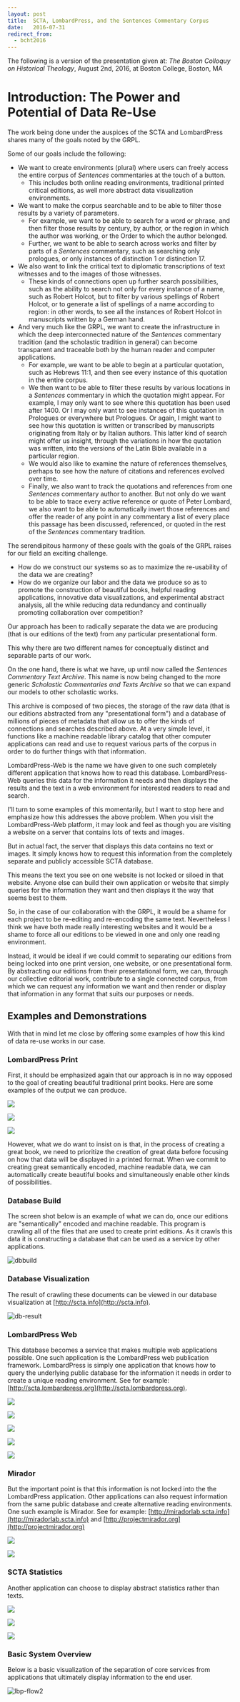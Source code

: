 ```yaml
---
layout: post
title:  SCTA, LombardPress, and the Sentences Commentary Corpus
date:   2016-07-31
redirect_from:
  - bcht2016
---
```


The following is a version of the presentation given at: *The Boston Colloquy on Historical Theology*, August 2nd, 2016, at Boston College, Boston, MA

# Introduction: The Power and Potential of Data Re-Use

The work being done under the auspices of the SCTA and LombardPress shares many of the goals noted by the GRPL. 

Some of our goals include the following:

* We want to create environments (plural) where users can freely access the entire corpus of *Sentences* commentaries at the touch of a button.
    - This includes both online reading environments, traditional printed critical editions, as well more abstract data visualization environments.
* We want to make the corpus searchable and to be able to filter those results by a variety of parameters.
    - For example, we want to be able to search for a word or phrase, and then filter those results by century, by author, or the region in which the author was working, or the Order to which the author belonged. 
    - Further, we want to be able to search across works and filter by parts of a *Sentences* commentary, such as searching only prologues, or only instances of distinction 1 or distinction 17.
* We also want to link the critical text to diplomatic transcriptions of text witnesses and to the images of those witnesses.
    - These kinds of connections open up further search possibilities, such as the ability to search not only for every instance of a name, such as Robert Holcot, but to filter by various spellings of Robert Holcot, or to generate a list of spellings of a name according to region: in other words, to see all the instances of Robert Holcot in manuscripts written by a German hand.
* And very much like the GRPL, we want to create the infrastructure in which the deep interconnected nature of the *Sentences* commentary tradition (and the scholastic tradition in general) can become transparent and traceable both by the human reader and computer applications.
    - For example, we want to be able to begin at a particular quotation, such as Hebrews 11:1, and then see every instance of this quotation in the entire corpus. 
    - We then want to be able to filter these results by various locations in a *Sentences* commentary in which the quotation might appear. For example, I may only want to see where this quotation has been used after 1400. Or I may only want to see instances of this quotation in Prologues or everywhere but Prologues. Or again, I might want to see how this quotation is written or transcribed by manuscripts originating from Italy or by Italian authors. This latter kind of search might offer us insight, through the variations in how the quotation was written, into the versions of the Latin Bible available in a particular region. 
    - We would also like to examine the nature of references themselves, perhaps to see how the nature of citations and references evolved over time.
    - Finally, we also want to track the quotations and references from one *Sentences* commentary author to another. But not only do we want to be able to trace every active reference or quote of Peter Lombard, we also want to be able to automatically invert those references and offer the reader of any point in any commentary a list of every place this passage has been discussed, referenced, or quoted in the rest of the *Sentences* commentary tradition.

The serendipitous harmony of these goals with the goals of the GRPL raises for our field an exciting challenge. 

* How do we construct our systems so as to maximize the re-usability of the data we are creating? 
* How do we organize our labor and the data we produce so as to promote the construction of beautiful books, helpful reading applications, innovative data visualizations, and experimental abstract analysis, all the while reducing data redundancy and continually promoting collaboration over competition? 

Our approach has been to radically separate the data we are producing (that is our editions of the text) from any particular presentational form.

This why there are two different names for conceptually distinct and separable parts of our work. 

On the one hand, there is what we have, up until now called the *Sentences Commentary Text Archive*. This name is now being changed to the more generic *Scholastic Commentaries and Texts Archive* so that we can expand our models to other scholastic works. 

This archive is composed of two pieces, the storage of the raw data (that is our editions abstracted from any "presentational form") and a database of millions of pieces of metadata that allow us to offer the kinds of connections and searches described above. At a very simple level, it functions like a machine readable library catalog that other computer applications can read and use to request various parts of the corpus in order to do further things with that information. 

LombardPress-Web is the name we have given to one such completely different application that knows how to read this database. LombardPress-Web queries this data for the information it needs and then displays the results and the text in a web environment for interested readers to read and search.

I'll turn to some examples of this momentarily, but I want to stop here and emphasize how this addresses the above problem. When you visit the LombardPress-Web platform, it may look and feel as though you are visiting a website on a server that contains lots of texts and images.

But in actual fact, the server that displays this data contains no text or images. It simply knows how to request this information from the completely separate and publicly accessible SCTA database.

This means the text you see on one website is not locked or siloed in that website. Anyone else can build their own application or website that simply queries for the information they want and then displays it the way that seems best to them.

So, in the case of our collaboration with the GRPL, it would be a shame for each project to be re-editing and re-encoding the same text. Nevertheless I think we have both made really interesting websites and it would be a shame to force all our editions to be viewed in one and only one reading environment. 

Instead, it would be ideal if we could commit to separating our editions from being locked into one print version, one website, or one presentational form. By abstracting our editions from their presentational form, we can, through our collective editorial work, contribute to a single connected corpus, from which we can request any information we want and then render or display that information in any format that suits our purposes or needs. 

## Examples and Demonstrations

With that in mind let me close by offering some examples of how this kind of data re-use works in our case.

### LombardPress Print

First, it should be emphasized again that our approach is in no way opposed to the goal of creating beautiful traditional print books. Here are some examples of the output we can produce.

![](/assets/images/porto-slides/typeset-print-edition.jpg)

![](/assets/images/graciliscover.png)

![](/assets/images/example-lbp-print-output.png)

However, what we do want to insist on is that, in the process of creating a great book, we need to prioritize the creation of great data before focusing on how that data will be displayed in a printed format. When we commit to creating great semantically encoded, machine readable data, we can automatically create beautiful books and simultaneously enable other kinds of possibilities.

### Database Build

The screen shot below is an example of what we can do, once our editions are "semantically" encoded and machine readable. This program is crawling all of the files that are used to create print editions. As it crawls this data it is constructing a database that can be used as a service by other applications.

![dbbuild](/assets/images/Screen-Shot-2015-09-07-at-1.03.42-PM.png)

### Database Visualization

The result of crawling these documents can be viewed in our database visualization at [http://scta.info](http://scta.info).

![db-result](/assets/images/scta-db-visualization.png)

### LombardPress Web

This database becomes a service that makes multiple web applications possible. One such application is the LombardPress web publication framework. LombardPress is simply one application that knows how to query the underlying public database for the information it needs in order to create a unique reading environment. See for example: [http://scta.lombardpress.org](http://scta.lombardpress.org).

![](/assets/images/porto-slides/plaoul-with-images-example.png)

![](/assets/images/porto-slides/lbp-quotedBy-display.png)

![](/assets/images/porto-slides/lbp-with-app.png)

![](/assets/images/porto-slides/lbp-with-collation.png)

![](/assets/images/porto-slides/lbp-with-referenced-text-and-para-info.png)

### Mirador

But the important point is that this information is not locked into the the LombardPress application. Other applications can also request information from the same public database and create alternative reading environments. One such example is Mirador. See for example: [http://miradorlab.scta.info](http://miradorlab.scta.info) and [http://projectmirador.org](http://projectmirador.org)

![](/assets/images/2016-04-16-iiif-webmentions/mirador-view-after-search.png)

![](/assets/images/porto-slides/mirador-manifest-list.png)

### SCTA Statistics

Another application can choose to display abstract statistics rather than texts.

![](/assets/images/Screen-Shot-2016-03-24-at-10.52.34-AM.png)

![](/assets/images/Screen-Shot-2016-03-24-at-10.52.18-AM.png)

![](/assets/images/plaoul-wordcount.png)


### Basic System Overview

Below is a basic visualization of the separation of core services from applications that ultimately display information to the end user. 

![lbp-flow2](/assets/images/lbp-flow2.jpg)

